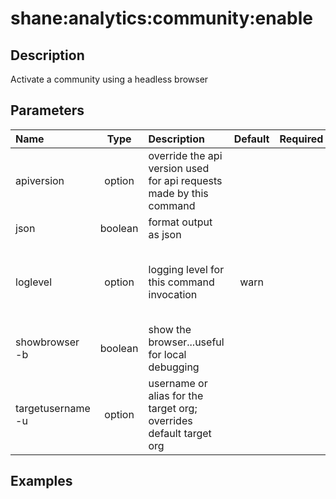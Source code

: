 <!-- This file has been generated with command 'sfdx hardis:doc:plugin:generate'. Please do not update it manually or it may be overwritten -->
# shane:analytics:community:enable

## Description

Activate a community using a headless browser

## Parameters

|Name|Type|Description|Default|Required|Options|
|:---|:--:|:----------|:-----:|:------:|:-----:|
|apiversion|option|override the api version used for api requests made by this command||||
|json|boolean|format output as json||||
|loglevel|option|logging level for this command invocation|warn||trace<br/>debug<br/>info<br/>warn<br/>error<br/>fatal|
|showbrowser<br/>-b|boolean|show the browser...useful for local debugging||||
|targetusername<br/>-u|option|username or alias for the target org; overrides default target org||||

## Examples


